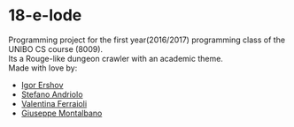 # 18-e-lode
Programming project for the first year(2016/2017) programming class of the UNIBO CS course (8009).  
Its a Rouge-like dungeon crawler with an academic theme.  
Made with love by:

+ [Igor Ershov](https://github.com/Tkappa)
+ [Stefano Andriolo](https://github.com/steppp)
+ [Valentina Ferraioli](https://github.com/val97)
+ [Giuseppe Montalbano](https://github.com/GiuseppeMontalbano)
